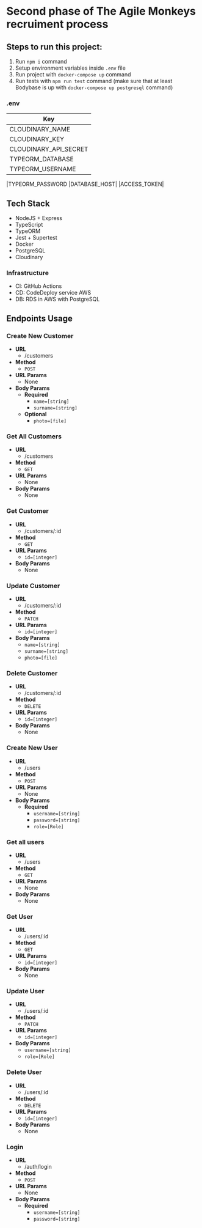 # Second phase of The Agile Monkeys recruiment process

## Steps to run this project:

1. Run `npm i` command
2. Setup environment variables inside `.env` file
3. Run project with `docker-compose up` command
4. Run tests with `npm run test` command (make sure that at least Bodybase is up with `docker-compose up postgresql` command)

### .env

| Key                   |
| --------------------- |
| CLOUDINARY_NAME       |
| CLOUDINARY_KEY        |
| CLOUDINARY_API_SECRET |
| TYPEORM_DATABASE      |
| TYPEORM_USERNAME      |

|TYPEORM_PASSWORD
|DATABASE_HOST|
|ACCESS_TOKEN|

## Tech Stack

- NodeJS + Express
- TypeScript
- TypeORM
- Jest + Supertest
- Docker
- PostgreSQL
- Cloudinary

### Infrastructure

- CI: GitHub Actions
- CD: CodeDeploy service AWS
- DB: RDS in AWS with PostgreSQL

## Endpoints Usage

### Create New Customer

- **URL**
  - /customers
- **Method**
  - `POST`
- **URL Params**
  - None
- **Body Params**
  - **Required**
    - `name=[string]`
    - `surname=[string]`
  - **Optional**
    - `photo=[file]`

### Get All Customers

- **URL**
  - /customers
- **Method**
  - `GET`
- **URL Params**
  - None
- **Body Params**
  - None

### Get Customer

- **URL**
  - /customers/:id
- **Method**
  - `GET`
- **URL Params**
  - `id=[integer]`
- **Body Params**
  - None

### Update Customer

- **URL**
  - /customers/:id
- **Method**
  - `PATCH`
- **URL Params**
  - `id=[integer]`
- **Body Params**
  - `name=[string]`
  - `surname=[string]`
  - `photo=[file]`

### Delete Customer

- **URL**
  - /customers/:id
- **Method**
  - `DELETE`
- **URL Params**
  - `id=[integer]`
- **Body Params**
  - None

### Create New User

- **URL**
  - /users
- **Method**
  - `POST`
- **URL Params**
  - None
- **Body Params**
  - **Required**
    - `username=[string]`
    - `password=[string]`
    - `role=[Role]`

### Get all users

- **URL**
  - /users
- **Method**
  - `GET`
- **URL Params**
  - None
- **Body Params**
  - None

### Get User

- **URL**
  - /users/:id
- **Method**
  - `GET`
- **URL Params**
  - `id=[integer]`
- **Body Params**
  - None

### Update User

- **URL**
  - /users/:id
- **Method**
  - `PATCH`
- **URL Params**
  - `id=[integer]`
- **Body Params**
  - `username=[string]`
  - `role=[Role]`

### Delete User

- **URL**
  - /users/:id
- **Method**
  - `DELETE`
- **URL Params**
  - `id=[integer]`
- **Body Params**
  - None

### Login

- **URL**
  - /auth/login
- **Method**
  - `POST`
- **URL Params**
  - None
- **Body Params**
  - **Required**
    - `username=[string]`
    - `password=[string]`
